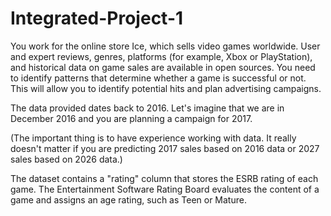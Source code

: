 # Integrated-Project-1

You work for the online store Ice, which sells video games worldwide. User and expert reviews, genres, platforms (for example, Xbox or PlayStation), and historical data on game sales are available in open sources. You need to identify patterns that determine whether a game is successful or not. This will allow you to identify potential hits and plan advertising campaigns.

The data provided dates back to 2016. Let's imagine that we are in December 2016 and you are planning a campaign for 2017.

(The important thing is to have experience working with data. It really doesn't matter if you are predicting 2017 sales based on 2016 data or 2027 sales based on 2026 data.)
 
The dataset contains a "rating" column that stores the ESRB rating of each game. The Entertainment Software Rating Board evaluates the content of a game and assigns an age rating, such as Teen or Mature.

